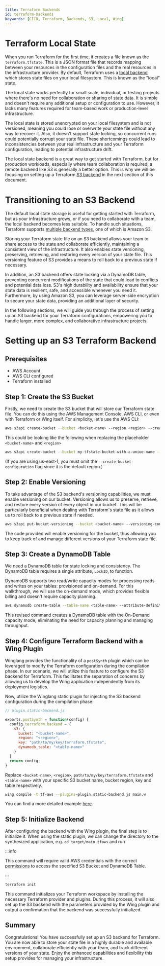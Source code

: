 ```yaml
---
title: Terraform Backends
id: terraform-backends
keywords: [CICD, Terraform, Backends, S3, Local, Wing]
---
```


# Terraform Local State

When you run Terraform for the first time, it creates a file known as the `terraform.tfstate`. This is a JSON format file that records mapping between your resources in the configuration files and the real resources in the infrastructure provider. By default, Terraform uses a [local backend](https://developer.hashicorp.com/terraform/language/settings/backends/local) which stores state files on your local filesystem. This is known as the "local" state.

The local state works perfectly for small scale, individual, or testing projects where there's no need for collaboration or sharing of state data. It is simple and doesn't require any additional setup or configuration to use. However, it lacks many features required for team-based work or production-level infrastructure.

The local state is stored unencrypted on your local filesystem and is not versioned, meaning you could lose or overwrite your state file without any way to recover it. Also, it doesn't support state locking, so concurrent runs could potentially corrupt your state file. These shortcomings could lead to inconsistencies between your real infrastructure and your Terraform configuration, leading to potential infrastructure drift.

The local state backend is a great way to get started with Terraform, but for production workloads, especially where team collaboration is required, a remote backend like S3 is generally a better option. This is why we will be focusing on setting up a Terraform [S3 backend](https://developer.hashicorp.com/terraform/language/settings/backends/s3) in the next section of this document.

# Transitioning to an S3 Backend

The default local state storage is useful for getting started with Terraform, but as your infrastructure grows, or if you need to collaborate with a team, the local backend becomes less suitable. To handle such situations, Terraform supports [multiple backend types](https://developer.hashicorp.com/terraform/language/settings/backends/configuration), one of which is Amazon S3.

Storing your Terraform state file on an S3 backend allows your team to share access to the state and collaborate efficiently, maintaining a consistent view of the infrastructure. It also enables state versioning, preserving, retrieving, and restoring every version of your state file. This versioning feature of S3 provides a means to roll back to a previous state if necessary.

In addition, an S3 backend offers state locking via a DynamoDB table, preventing concurrent modifications of the state that could lead to conflicts and potential data loss. S3's high durability and availability ensure that your state data is resilient, safe, and accessible whenever you need it. Furthermore, by using Amazon S3, you can leverage server-side encryption to secure your state data, providing an additional layer of security.

In the following sections, we will guide you through the process of setting up an S3 backend for your Terraform configurations, empowering you to handle larger, more complex, and collaborative infrastructure projects.

# Setting up an S3 Terraform Backend

## Prerequisites

- AWS Account
- AWS CLI configured
- Terraform installed

## Step 1: Create the S3 Bucket

Firstly, we need to create the S3 bucket that will store our Terraform state file. You can do this using the AWS Management Console, AWS CLI, or even with Terraform or Wing itself. For simplicity, let's use the AWS CLI:

```sh
aws s3api create-bucket --bucket <bucket-name> --region <region> --create-bucket-configuration LocationConstraint=<region>
```

This could be looking like the following when replacing the placeholder `<bucket-name>` and `<region>`

```sh
aws s3api create-bucket --bucket my-tfstate-bucket-with-a-uniue-name --region us-east-2 --create-bucket-configuration LocationConstraint=us-east-2
```

(If you are using us-east-1, you must omit the `--create-bucket-configuration` flag since it is the default region.)

## Step 2: Enable Versioning

To take advantage of the S3 backend's versioning capabilities, we must enable versioning on our bucket. Versioning allows us to preserve, retrieve, and restore every version of every object in our bucket. This will be particularly beneficial when dealing with Terraform's state file as it allows us to roll back to a previous state if needed.

```sh
aws s3api put-bucket-versioning --bucket <bucket-name> --versioning-configuration Status=Enabled
```

The code provided will enable versioning for the bucket, thus allowing you to keep track of and manage different versions of your Terraform state file.

## Step 3: Create a DynamoDB Table

We need a DynamoDB table for state locking and consistency. The DynamoDB table requires a single attribute, `LockID`, to function.

DynamoDB supports two read/write capacity modes for processing reads and writes on your tables: provisioned and on-demand. For this walkthrough, we will use the on-demand mode, which provides flexible billing and doesn't require capacity planning.

```sh
aws dynamodb create-table --table-name <table-name> --attribute-definitions AttributeName=LockID,AttributeType=S --key-schema AttributeName=LockID,KeyType=HASH --billing-mode PAY_PER_REQUEST
```

This revised command creates a DynamoDB table with the On-Demand capacity mode, eliminating the need for capacity planning and managing throughput.

## Step 4: Configure Terraform Backend with a Wing Plugin

Winglang provides the functionality of a `postSynth` plugin which can be leveraged to modify the Terraform configuration during the compilation phase. In our scenario, we will utilize this feature to configure the S3 backend for Terraform. This facilitates the separation of concerns by allowing us to develop the Wing application independently from its deployment logistics.

Now, utilize the Winglang static plugin for injecting the S3 backend configuration during the compilation phase:

```javascript
// plugin.static-backend.js

exports.postSynth = function(config) {
  config.terraform.backend = {
    s3: {
      bucket: "<bucket-name>",
      region: "<region>",
      key: "path/to/my/key/terraform.tfstate",
      dynamodb_table: "<table-name>"
    }
  }
  return config;
}
```

Replace `<bucket-name>`, `<region>`, `path/to/my/key/terraform.tfstate` and `<table-name>` with your specific S3 bucket name, bucket region, key and table respectively.


```bash
wing compile -t tf-aws --plugins=plugin.static-backend.js main.w
```

You can find a more detailed example [here](https://github.com/winglang/examples/tree/main/examples/s3-backend).

## Step 5: Initialize Backend

After configuring the backend with the Wing plugin, the final step is to initialize it. When using the static plugin, we can change the directory to the synthesized application, e.g. `cd target/main.tfaws` and run

:::info

This command will require valid AWS credentials with the correct [permissions](https://developer.hashicorp.com/terraform/language/settings/backends/s3#s3-bucket-permissions) to access the specified S3 Bucket and DynamoDB Table.

:::

```sh
terraform init
```

This command initializes your Terraform workspace by installing the necessary Terraform provider and plugins. During this process, it will also set up the S3 backend with the parameters provided by the Wing plugin and output a confirmation that the backend was successfully initialized.

## Summary

Congratulations! You have successfully set up an S3 backend for Terraform. You are now able to store your state file in a highly durable and available environment, collaborate efficiently with your team, and track different versions of your state. Enjoy the enhanced capabilities and flexibility this setup provides for managing your infrastructure.
